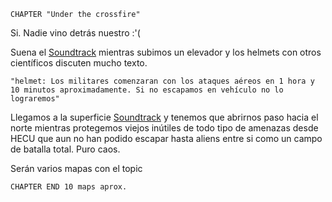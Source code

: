 ```
CHAPTER "Under the crossfire"
```
Si. Nadie vino detrás nuestro :'(

Suena el [Soundtrack](https://youtu.be/UXegJj5g0l8) mientras subimos un elevador y los helmets con otros científicos discuten mucho texto.

``"helmet: Los militares comenzaran con los ataques aéreos en 1 hora y 10 minutos aproximadamente. Si no escapamos en vehículo no lo lograremos"``

Llegamos a la superficie [Soundtrack](https://youtu.be/qz9pGw3rHA8) y tenemos que abrirnos paso hacia el norte mientras protegemos viejos inútiles de todo tipo de amenazas desde HECU que aun no han podido escapar hasta aliens entre si como un campo de batalla total. Puro caos.

Serán varios mapas con el topic 
```
CHAPTER END 10 maps aprox.
```
